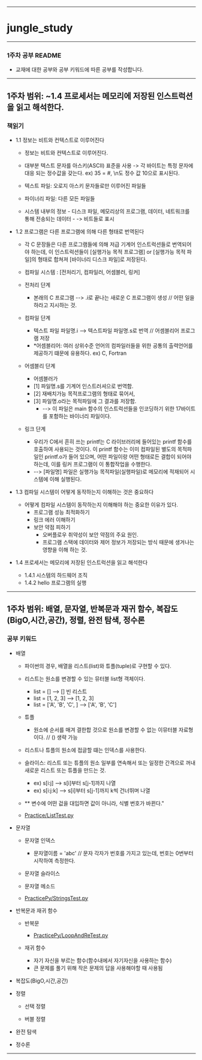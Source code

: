 ------------------------------------------------------------
# jungle_study
------------------------------------------------------------
### 1주차 공부 README
* 교재에 대한 공부와 공부 키워드에 따른 공부를 작성합니다.
------------------------------------------------------------
## 1주차 범위: ~1.4 프로세서는 메모리에 저장된 인스트럭션을 읽고 해석한다.

### 책읽기
* 1.1 정보는 비트와 컨텍스트로 이루어진다

    - 정보는 비트와 컨텍스트로 이루어진다.

    - 대부분 텍스트 문자를 아스키(ASCII) 표준을 사용 -> 각 바이트는 특정 문자에 대응 되는 정수값을 갖는다. ex) 35 = #, \n도 정수 값 10으로 표시된다.

    - 텍스트 파일: 오로지 아스키 문자들로만 이루어진 파일들

    - 파이너리 파일: 다른 모든 파일들

    - 시스템 내부의 정보 - 디스크 파일, 메모리상의 프로그램, 데이터, 네트워크를 통해 전송되는 데이터 - -> 비트들로 표시

* 1.2 프로그램은 다른 프로그램에 의해 다른 형태로 번역된다

    - 각 C 문장들은 다른 프로그램들에 의해 저급 기계어 인스트럭션들로 번역되어야 하는데, 이 인스트럭션들이 [실행가능 목적 프로그램] or [실행가능 목적 파일]의 형태로 합쳐져 [바이너리 디스크 파일]로 저장된다.

    - 컴파일 시스템 : [전처리기, 컴파일러, 어셈블러, 링커]

    - 전처리 단계
        - 본래의 C 프로그램 --> .i로 끝나는 새로운 C 프로그램이 생성 // 어떤 일을 하라고 지시하는 것. 

    - 컴파일 단계
        - 텍스트 파일 파일명.i --> 텍스트파일 파일명.s로 번역 // 어셈블리어 프로그램 저장
        - *어셈블리어: 여러 상위수준 언어의 컴파일러들을 위한 공통의 출력언어를 제공하기 떄문에 유용하다. ex) C, Fortran

    - 어셈블리 단계
        - 어셈블러가
        - [1] 파일명.s를 기계어 인스트러셔으로 번역함.
        - [2] 재배치가능 목적프로그램의 형태로 묶어서,
        - [3] 파일명.o라는 목적파일에 그 결과를 저장함.
            - --> 이 파일은 main 함수의 인스트럭션들을 인코딩하기 위한 17바이트를 포함하는 바이너리 파일이다. 

    - 링크 단계
        - 우리가 C에서 흔히 쓰는 printf는 C 라이브러리에 들어있는 printf 함수를 호출하여 사용되는 것이다.  이 printf 함수는 이미 컴파일된 별도의 목적파일인 printf.o가 들어 있으며, 어떤 파일이랑 어떤 형태로든 결합이 되어야하는데, 이를 링커 프로그램이 이 통합작업을 수행한다.
        - --> [파일명] 파일은 실행가능 목적파일(실행파일)로 메모리에 적재되어 시스템에 이해 실행된다.  

* 1.3 컴파일 시스템이 어떻게 동작하는지 이해하는 것은 중요하다

    - 어떻게 컴파일 시스템이 동작하는지 이해해야 하는 중요한 이유가 있다.
        - 프로그램 성능 최적화하기
        - 링크 에러 이해하기
        - 보안 약점 피하기
            - 오버플로우 취약성이 보안 약점의 주요 원인.
            - 프로그램 스택에 데이터와 제어 정보가 저장되는 방식 때문에 생겨나는 영향을 이해 하는 것.

* 1.4 프로세서는 메모리에 저장된 인스트럭션을 읽고 해석한다
    - 1.4.1 시스템의 하드웨어 조직
    - 1.4.2 hello 프로그램의 실행
------------------------------------------------------------
## 1주차 범위: 배열, 문자열, 반복문과 재귀 함수, 복잡도(BigO,시간,공간), 정렬, 완전 탐색, 정수론

### 공부 키워드
* 배열
    - 파이썬의 경우, 배열을 리스트(list)와 튜플(tuple)로 구현할 수 있다.
   
    - 리스트는 원소를 변경할 수 있는 뮤터블 list형 객체이다.
        - list = [] --> [] 빈 리스트 
        - list = [1, 2, 3] --> [1, 2, 3]
        - list = ['A', 'B', 'C', ] --> ['A', 'B', 'C']
   
    - 튜플
        - 원소에 순서를 매겨 결한합 것으로 원소를 변경할 수 없는 이뮤터블 자료형이다. // () 생략 가능

    - 리스트나 튜플의 원소에 접글할 떄는 인덱스를 사용한다. 

    - 슬라이스: 리스트 또는 튜플의 원소 일부를 연속해서 또는 일정한 간격으로 꺼내 새로운 리스트 또는 튜플을 만드는 것.
        - ex) s[i:j] --> s[i]부터 s[j-1]까지 나열
        - ex) s[i:j:k] --> s[i]부터 s[j-1]까지 k씩 건너뛰며 나열

    - ** 변수에 어떤  겂을 대입하면 값이 아니라, 식별 번호가 바뀐다."

    - [Practice/ListTest.py](/PracticePy/ListTest.py)

* 문자열
    - 문자열 인덱스
        - 문자열이름 = 'abc' // 문자 각자가 번호를 가지고 있는데, 번호는 0번부터 시작하여 측정한다.
        
    - 문자열 슬라이스

    - 문자열 메소드

    - [PracticePy/StringsTest.py](PracticePy/StringsTest.py)

* 반복문과 재귀 함수
    - 반복문
        - [PracticePy/LoopAndReTest.py](PracticePy/LoopAndReTest.py)

    - 재귀 함수
        - 자기 자신을 부르는 함수(함수내에서 자기자신을 사용하는 함수)
        - 큰 문제를 풀기 위해 작은 문제의 답을 사용해야할 때 사용됨

* 복잡도(BigO,시간,공간)

* 정렬
    - 선택 정렬
            
    - 버블 정렬

* 완전 탐색

* 정수론
------------------------------------------------------------